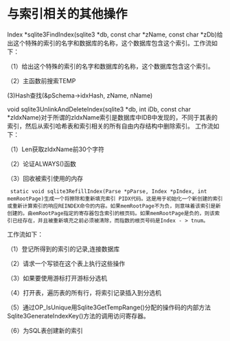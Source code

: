 # 与索引相关的其他操作
Index *sqlite3FindIndex(sqlite3 *db, const char *zName, const char *zDb)给出这个特殊的索引的名字和数据库的名称，这个数据库包含这个索引。工作流如下：

（1）给出这个特殊的索引的名字和数据库的名称，这个数据库包含这个索引。

（2）主函数前搜索TEMP

(3)Hash查找(&pSchema->idxHash, zName, nName)

void sqlite3UnlinkAndDeleteIndex(sqlite3 *db, int iDb, const char *zIdxName)对于所谓的zIdxName索引是数据库中IDB中发现的，不同于其表的索引，然后从索引哈希表和索引相关的所有自由内存结构中删除索引。
工作流如下：

（1）Len获取zIdxName前30个字符

（2）论证ALWAYS()函数

（3）回收被索引使用的内存

     static void sqlite3RefillIndex(Parse *pParse, Index *pIndex, int memRootPage)生成一个将擦除和重新填充索引 PIDX代码。这是用于初始化一个新创建的索引或重新计算索引的响应REINDEX命令的内容。如果memRootPage不为负，则意味着该索引是新创建的。由emRootPage指定的寄存器包含索引的根页码。如果memRootPage是负的，则该索引已经存在，并且被重新填充之前必须被清除，而指数的根页号码是Index - > tnum。
工作流如下：

（1）登记所得到的索引的记录,连接数据库

（2）请求一个写锁在这个表上执行这些操作

（3）如果要使用游标打开游标分选机

（4）打开表，遍历表的所有行，将索引记录插入到分选机

（5）通过OP_IsUnique用Sqlite3GetTempRange()分配的操作码的内部方法Sqlite3GenerateIndexKey()方法的调用访问寄存器。

（6）为SQL表创建新的索引
